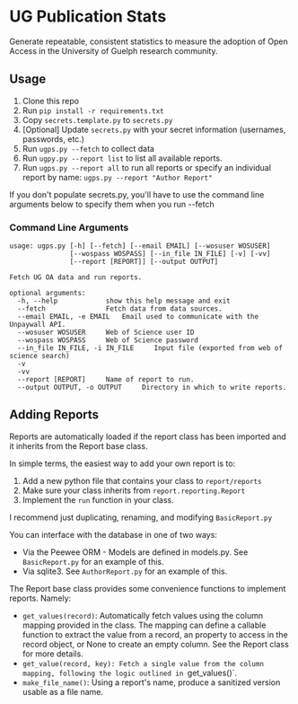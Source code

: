 # UG Publication Stats

Generate repeatable, consistent statistics to measure the adoption of Open Access in the University of Guelph research community.

## Usage
1. Clone this repo
2. Run `pip install -r requirements.txt`
3. Copy `secrets.template.py` to `secrets.py`
4. \[Optional\] Update `secrets.py` with your secret information (usernames, passwords, etc.)
5. Run `ugps.py --fetch` to collect data
6. Run `ugpy.py --report list` to list all available reports.
7. Run `ugps.py --report all` to run all reports or specify an individual report by name: `ugps.py --report "Author Report"`

If you don't populate secrets.py, you'll have to use the command line arguments below to specify them when you run --fetch

### Command Line Arguments
```
usage: ugps.py [-h] [--fetch] [--email EMAIL] [--wosuser WOSUSER]
               [--wospass WOSPASS] [--in_file IN_FILE] [-v] [-vv]
               [--report [REPORT]] [--output OUTPUT]

Fetch UG OA data and run reports.

optional arguments:
  -h, --help            show this help message and exit
  --fetch               Fetch data from data sources.
  --email EMAIL, -e EMAIL   Email used to communicate with the Unpaywall API.
  --wosuser WOSUSER     Web of Science user ID
  --wospass WOSPASS     Web of Science password
  --in_file IN_FILE, -i IN_FILE     Input file (exported from web of science search)
  -v
  -vv
  --report [REPORT]     Name of report to run.
  --output OUTPUT, -o OUTPUT     Directory in which to write reports.
 ```

## Adding Reports
Reports are automatically loaded if the report class has been imported and it inherits from the Report base class. 

In simple terms, the easiest way to add your own report is to:

1. Add a new python file that contains your class to `report/reports`
2. Make sure your class inherits from `report.reporting.Report`
3. Implement the `run` function in your class.

I recommend just duplicating, renaming, and modifying `BasicReport.py`

You can interface with the database in one of two ways:
* Via the Peewee ORM - Models are defined in models.py. See `BasicReport.py` for an example of this.
* Via sqlite3. See `AuthorReport.py` for an example of this.

The Report base class provides some convenience functions to implement reports. Namely:

* `get_values(record)`: Automatically fetch values using the column mapping provided in the class. The mapping can define a callable function to extract the value from a record, an property to access in the record object, or None to create an empty column. See the Report class for more details.
* `get_value(record, key): Fetch a single value from the column mapping, following the logic outlined in `get_values()`.
* `make_file_name()`: Using a report's name, produce a sanitized version usable as a file name. 


